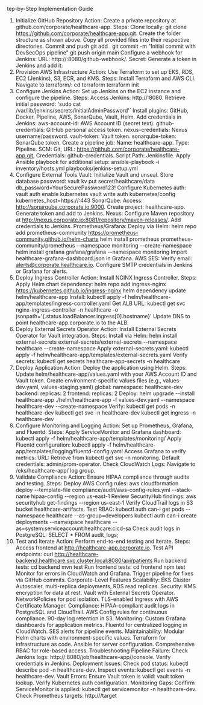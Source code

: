 tep-by-Step Implementation Guide
1. Initialize GitHub Repository
Action: Create a private repository at github.com/corporate/healthcare-app.
Steps:
Clone locally: git clone https://github.com/corporate/healthcare-app.git.
Create the folder structure as shown above.
Copy all provided files into their respective directories.
Commit and push
git add .
git commit -m "Initial commit with DevSecOps pipeline"
git push origin main
Configure a webhook for Jenkins:
URL: http://<jenkins-ip>:8080/github-webhook/.
Secret: Generate a token in Jenkins and add it.
2. Provision AWS Infrastructure
Action: Use Terraform to set up EKS, RDS, EC2 (Jenkins), S3, ECR, and KMS.
Steps:
Install Terraform and AWS CLI.
Navigate to terraform/:
cd terraform
terraform init
3. Configure Jenkins
Action: Set up Jenkins on the EC2 instance and configure the pipeline.
Steps:
Access Jenkins: http://<jenkins-ip>:8080.
Retrieve initial password:
'sudo cat /var/lib/jenkins/secrets/initialAdminPassword'`
Install plugins: GitHub, Docker, Pipeline, AWS, SonarQube, Vault, Helm.
Add credentials in Jenkins:
aws-account-id: AWS Account ID (secret text).
github-credentials: GitHub personal access token.
nexus-credentials: Nexus username/password.
vault-token: Vault token.
sonarqube-token: SonarQube token.
Create a pipeline job:
Name: healthcare-app.
Type: Pipeline.
SCM: Git, URL: https://github.com/corporate/healthcare-app.git, Credentials: github-credentials.
Script Path: Jenkinsfile.
Apply Ansible playbook for additional setup:
ansible-playbook -i inventory/hosts.yml playbooks/jenkins-setup.yml
4. Configure External Tools
Vault:
Initialize Vault and unseal.
Store database password:
vault kv put secret/healthcare/data db_password=YourSecurePassword123!
Configure Kubernetes auth:
vault auth enable kubernetes
vault write auth kubernetes/config kubernetes_host=https://<eks-cluster-endpoint>:443
SonarQube:
Access: http://sonarqube.corporate.io:9000.
Create project: healthcare-app.
Generate token and add to Jenkins.
Nexus:
Configure Maven repository at http://nexus.corporate.io:8081/repository/maven-releases/.
Add credentials to Jenkins.
Prometheus/Grafana:
Deploy via Helm:
helm repo add prometheus-community https://prometheus-community.github.io/helm-charts
helm install prometheus prometheus-community/prometheus --namespace monitoring --create-namespace
helm install grafana grafana/grafana --namespace monitoring
Import healthcare-grafana-dashboard.json in Grafana.
AWS SES:
Verify email: alerts@corporate.healthcare.io.
Configure SMTP credentials in Jenkins or Grafana for alerts.
5. Deploy Ingress Controller
Action: Install NGINX Ingress Controller.
Steps:
Apply Helm chart dependency:
helm repo add ingress-nginx https://kubernetes.github.io/ingress-nginx
helm dependency update helm/healthcare-app
Install:
kubectl apply -f helm/healthcare-app/templates/ingress-controller.yaml
Get ALB URL:
kubectl get svc nginx-ingress-controller -n healthcare -o jsonpath='{.status.loadBalancer.ingress[0].hostname}'
Update DNS to point healthcare-app.corporate.io to the ALB.
6. Deploy External Secrets Operator
Action: Install External Secrets Operator for Vault integration.
Steps:
Install via Helm:
helm install external-secrets external-secrets/external-secrets --namespace healthcare --create-namespace
Apply external-secrets.yaml:
kubectl apply -f helm/healthcare-app/templates/external-secrets.yaml
Verify secrets:
kubectl get secrets healthcare-app-secrets -n healthcare
7. Deploy Application
Action: Deploy the application using Helm.
Steps:
Update helm/healthcare-app/values.yaml with your AWS Account ID and Vault token.
Create environment-specific values files (e.g., values-dev.yaml, values-staging.yaml)
global:
  namespace: healthcare-dev
backend:
  replicas: 2
frontend:
  replicas: 2
Deploy:
helm upgrade --install healthcare-app ./helm/healthcare-app -f values-dev.yaml --namespace healthcare-dev --create-namespace
Verify:
kubectl get pods -n healthcare-dev
kubectl get svc -n healthcare-dev
kubectl get ingress -n healthcare-dev
8. Configure Monitoring and Logging
Action: Set up Prometheus, Grafana, and Fluentd.
Steps:
Apply ServiceMonitor and Grafana dashboard:
kubectl apply -f helm/healthcare-app/templates/monitoring/
Apply Fluentd configuration:
kubectl apply -f helm/healthcare-app/templates/logging/fluentd-config.yaml
Access Grafana to verify metrics:
URL: Retrieve from kubectl get svc -n monitoring.
Default credentials: admin/prom-operator.
Check CloudWatch Logs:
Navigate to /eks/healthcare-app/ log group.
9. Validate Compliance
Action: Ensure HIPAA compliance through audits and testing.
Steps:
Deploy AWS Config rules:
aws cloudformation deploy --template-file compliance/audit/aws-config-rules.yml --stack-name hipaa-config --region us-east-1
Review SecurityHub findings:
aws securityhub get-findings --region us-east-1
Verify CloudTrail logs in S3 bucket healthcare-artifacts.
Test RBAC:
kubectl auth can-i get pods --namespace healthcare --as-group=developers
kubectl auth can-i create deployments --namespace healthcare --as=system:serviceaccount:healthcare:cicd-sa
Check audit logs in PostgreSQL:
SELECT * FROM audit_logs;
10. Test and Iterate
Action: Perform end-to-end testing and iterate.
Steps:
Access frontend at http://healthcare-app.corporate.io.
Test API endpoints:
curl http://healthcare-backend.healthcare.svc.cluster.local:8080/api/patients
Run backend tests:
cd backend
mvn test
Run frontend tests:
cd frontend
npm test
Monitor for errors in CloudWatch and Grafana.
Trigger pipeline for fixes via GitHub commits.
Corporate-Level Features
Scalability: EKS Cluster Autoscaler, multi-replica deployments, RDS read replicas.
Security:
KMS encryption for data at rest.
Vault with External Secrets Operator.
NetworkPolicies for pod isolation.
TLS-enabled Ingress with AWS Certificate Manager.
Compliance:
HIPAA-compliant audit logs in PostgreSQL and CloudTrail.
AWS Config rules for continuous compliance.
90-day log retention in S3.
Monitoring:
Custom Grafana dashboards for application metrics.
Fluentd for centralized logging in CloudWatch.
SES alerts for pipeline events.
Maintainability:
Modular Helm charts with environment-specific values.
Terraform for infrastructure as code.
Ansible for server configuration.
Comprehensive RBAC for role-based access.
Troubleshooting
Pipeline Failure:
Check Jenkins logs: http://<jenkins-ip>:8080/job/healthcare-app/<build-number>/console.
Verify credentials in Jenkins.
Deployment Issues:
Check pod status: kubectl describe pod -n healthcare-dev.
Inspect events: kubectl get events -n healthcare-dev.
Vault Errors:
Ensure Vault token is valid: vault token lookup.
Verify Kubernetes auth configuration.
Monitoring Gaps:
Confirm ServiceMonitor is applied: kubectl get servicemonitor -n healthcare-dev.
Check Prometheus targets: http://<prometheus-url>/target
